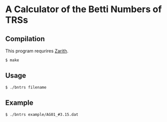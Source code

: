 # A Calculator of the Betti Numbers of TRSs

## Compilation
This program requrires [Zarith](https://github.com/mmottl/lacaml).
```
$ make
```

## Usage
```
$ ./bntrs filename
```

## Example
```
$ ./bntrs example/AG01_#3.15.dat
```
